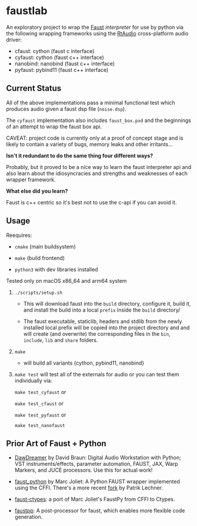 # faustlab

An exploratory project to wrap the [Faust](https://github.com/grame-cncm/faust) *interpreter* for use by python via the following wrapping frameworks using the [RtAudio](https://github.com/thestk/rtaudio) cross-platform audio driver:

- cfaust:   cython      (faust c   interface)
- cyfaust:  cython      (faust c++ interface)
- nanobind: nanobind    (faust c++ interface)
- pyfaust:  pybind11    (faust c++ interface)

## Current Status

All of the above implementations pass a minimal functional test which produces audio given a faust dsp file (`noise.dsp`).

The `cyfaust` implementation also includes `faust_box.pxd` and the beginnings of an attempt to wrap the faust box api.

CAVEAT: project code is currently only at a proof of concept stage and is likely to contain a variety of bugs, memory leaks and other irritants...

**Isn't it redundant to do the same thing four different ways?**

Probably, but it proved to be a nice way to learn the faust interpreter api and also learn about the idiosyncracies and strengths and weaknesses of each wrapper framework.

**What else did you learn?**

Faust is c++ centric so it's best not to use the c-api if you can avoid it.

## Usage

Reequires:

- `cmake` (main buildsystem)

- `make` (build frontend)

- `python3` with dev libraries installed

Tested only on macOS x86_64 and arm64 system

1. `./scripts/setup.sh`

    - This will download faust into the `build` directory, configure it, build it, and install the build into a local `prefix` inside the `build` directory/

    - The faust executable, staticlib, headers and stdlib from the newly installed local prefix will be copied into the project directory and and will create (and overwrite) the corresponding files in the `bin`, `include`, `lib` and `share` folders.

2. `make`
    
    - will build all variants {cython, pybind11, nanobind}

3. `make test` will test all of the externals for audio or you can test them individually via:

    `make test_cyfaust` or
    
    `make test_cfaust` or

    `make test_pyfaust` or

    `make test_nanofaust`


## Prior Art of Faust + Python

- [DawDreamer](https://github.com/DBraun/DawDreamer) by David Braun: Digital Audio Workstation with Python; VST instruments/effects, parameter automation, FAUST, JAX, Warp Markers, and JUCE processors. Use this for actual work!

- [faust_python](https://github.com/marcecj/faust_python) by Marc Joliet: A Python FAUST wrapper implemented using the CFFI. There's a more recent [fork](https://github.com/hrtlacek/faust_python]) by Patrik Lechner.

- [faust-ctypes](https://gitlab.com/adud2/faust-ctypes): a port of Marc Joliet's FaustPy from CFFI to Ctypes.

- [faustpp](https://github.com/jpcima/faustpp): A post-processor for faust, which enables more flexible code generation.

